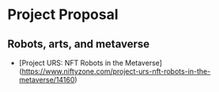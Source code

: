 # Project Proposal
## Robots, arts, and metaverse
- [Project URS: NFT Robots in the Metaverse] (https://www.niftyzone.com/project-urs-nft-robots-in-the-metaverse/14160)
